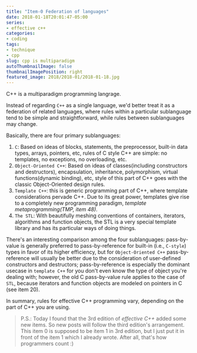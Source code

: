 ```yaml
---
title: "Item-0 Federation of languages"
date: 2018-01-18T20:01:47-05:00
series:
- effective c++
categories:
- coding
tags:
- technique
- cpp
slug: cpp is multiparadigm
autoThumbnailImage: false
thumbnailImagePosition: right
featured_image: 2018/2018-01/2018-01-18.jpg
---
```


C++ is a multiparadigm programming langrage.
<!--more-->

Instead of regarding `C++` as a single language, we'd better treat it as a federation of related languages, where rules within a particular sublanguage tend to be simple and straightforward, while rules between sublanguages may change. 

Basically, there are four primary sublanguages:

1. `C`: Based on ideas of blocks, statements, the preprocessor, built-in data types, arrays, pointers, etc, rules of C style C++ are simple: no templates, no exceptions, no overloading, etc.
2. `Object-Oriented C++`: Based on ideas of classes(including constructors and destructors), encapsulation, inheritance, polymorphism, virtual functions(dynamic binding), etc, style of this part of C++ goes with the classic Object-Oriented design rules.
3. `Template C++`: this is generic programming part of C++, where template considerations pervade C++. Due to its great power, templates give rise to a completely new programming paradigm, _template metaprogramming(TMP, item 48)_.
4. `The STL`: With beautifully meshing conventions of containers, iterators, algorithms and function objects, the STL is a very special template library and has its particular ways of doing things.

There's an interesting comparison among the four sublanguages: pass-by-value is generally preferred to pass-by-reference for built-in (i.e., `C-style`) types in favor of its higher efficiency, but for `Object-Oriented C++` pass-by-reference will usually be better due to the consideration of user-defined constructors and destructors; pass-by-reference is especially the dominant usecase in `template C++` for you don't even know the type of object you're dealing with; however, the old C pass-by-value rule applies to the case of `STL`, because iterators and function objects are modeled on pointers in C (see item 20).

In summary, rules for effective C++ programming vary, depending on the part of C++ you are using.

>P.S.: Today I found that the 3rd edition of _effective C++_ added some new items. So new posts will follow the third edition's arrangement. This item 0 is supposed to be item 1 in 3rd edition, but I just put it in front of the item 1 which I already wrote. After all, that's how programmers count :)
